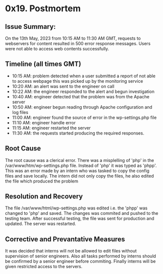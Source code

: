 # 0x19. Postmortem
## Issue Summary:
On the 13th May, 2023 from 10:15 AM to 11:30 AM GMT, requests to webservers for content resulted in 500 error response messages. Users were not able to access web contents successfully.

## Timeline (all times GMT)
- 10:15 AM: problem detected when a user submitted a report of not able to access webpage this was picked up by the monitoring service
- 10:20 AM: an alert was sent to the engineer on call
- 10:22 AM: the engineer responded to the alert and begun investigation
- 10:40 AM: engineer detected that the problem was from the Apache server
- 10:50 AM: engineer begun reading through Apache configuration and log files
- 11:00 AM: engineer found the source of error in the wp-settings.php file
- 11:10 AM: engineer handle error
- 11:15 AM: engineer restarted the server
- 11:30 AM: the requests started producing the required responses.

## Root Cause
The root cause was a clerical error. There was a misplelling of 'php' in the /var/www/htm/wp-settings.php file. Instead of 'php' it was typed as 'phpp'. This was an error made by an intern who was tasked to copy the config files and save locally. The intern did not only copy the files, he also edited the file which produced the problem

## Resolution and Recovery
The file /var/www/html/wp-settings.php was edited i.e. the 'phpp' was changed to 'php' and saved. The changes was commited and pushed to the testing team. After successful testing, the file was sent for production and updated. The server was restarted.

## Corrective and Prevantative Measures
It was decided that interns will not be allowed to edit files without supervision of senior engineers. Also all tasks performed by interns should be confirmed by a senior engineer before commiting. Finally interns will be given restricted access to the servers.
